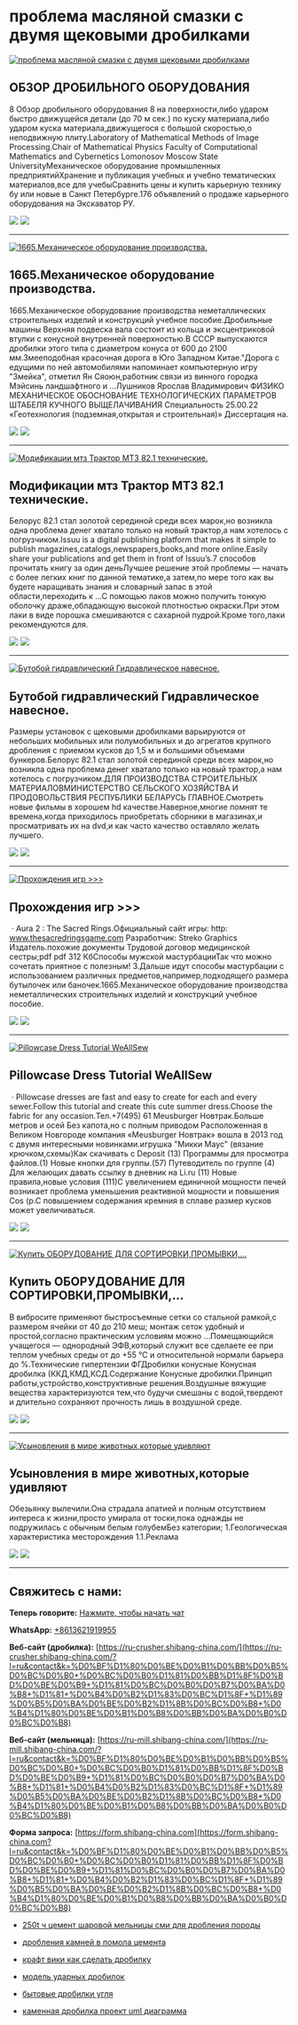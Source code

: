 # проблема масляной смазки с двумя щековыми дробилками

<a href="https://swt.shibang-china.com/?l=ru&img&k=%D0%BF%D1%80%D0%BE%D0%B1%D0%BB%D0%B5%D0%BC%D0%B0+%D0%BC%D0%B0%D1%81%D0%BB%D1%8F%D0%BD%D0%BE%D0%B9+%D1%81%D0%BC%D0%B0%D0%B7%D0%BA%D0%B8+%D1%81+%D0%B4%D0%B2%D1%83%D0%BC%D1%8F+%D1%89%D0%B5%D0%BA%D0%BE%D0%B2%D1%8B%D0%BC%D0%B8+%D0%B4%D1%80%D0%BE%D0%B1%D0%B8%D0%BB%D0%BA%D0%B0%D0%BC%D0%B8" target="_blank">![проблема масляной смазки с двумя щековыми дробилками](http://static.shibang-china.com/all-800x300/666.jpg)</a>

## ОБЗОР ДРОБИЛЬНОГО ОБОРУДОВАНИЯ
8 Обзор дробильного оборудования 8 на поверхности,либо ударом быстро движущейся детали (до 70 м сек.) по куску материала,либо ударом куска материала,движущегося с большой скоростью,о неподвижную плиту.Laboratory of Mathematical Methods of Image Processing.Chair of Mathematical Physics Faculty of Computational Mathematics and Cybernetics Lomonosov Moscow State UniversityМеханическое оборудование промышленных предприятийХранение и публикация учебных и учебно тематических материалов,все для учебыСравнить цены и купить карьерную технику бу или новые в Санкт Петербурге.176 объявлений о продаже карьерного оборудования на Экскаватор РУ.


<a href="https://whatsapp.shibangsoft.com/WhatsApp.php" target="_blank" title="WhatsApp">![](http://static.shibang-china.com/icon/whatsapp.png)</a> <a href="https://swt.shibang-china.com/?l=ru&icon&k=%D0%BF%D1%80%D0%BE%D0%B1%D0%BB%D0%B5%D0%BC%D0%B0+%D0%BC%D0%B0%D1%81%D0%BB%D1%8F%D0%BD%D0%BE%D0%B9+%D1%81%D0%BC%D0%B0%D0%B7%D0%BA%D0%B8+%D1%81+%D0%B4%D0%B2%D1%83%D0%BC%D1%8F+%D1%89%D0%B5%D0%BA%D0%BE%D0%B2%D1%8B%D0%BC%D0%B8+%D0%B4%D1%80%D0%BE%D0%B1%D0%B8%D0%BB%D0%BA%D0%B0%D0%BC%D0%B8" target="_blank">![](http://static.shibang-china.com/icon/chat-ru.png)</a>

---

<a href="https://swt.shibang-china.com/?l=ru&img&k=%D0%BF%D1%80%D0%BE%D0%B1%D0%BB%D0%B5%D0%BC%D0%B0+%D0%BC%D0%B0%D1%81%D0%BB%D1%8F%D0%BD%D0%BE%D0%B9+%D1%81%D0%BC%D0%B0%D0%B7%D0%BA%D0%B8+%D1%81+%D0%B4%D0%B2%D1%83%D0%BC%D1%8F+%D1%89%D0%B5%D0%BA%D0%BE%D0%B2%D1%8B%D0%BC%D0%B8+%D0%B4%D1%80%D0%BE%D0%B1%D0%B8%D0%BB%D0%BA%D0%B0%D0%BC%D0%B8" target="_blank">![1665.Механическое оборудование производства.](http://static.shibang-china.com/all-800x300/789.jpg)</a>

## 1665.Механическое оборудование производства.
1665.Механическое оборудование производства неметаллических строительных изделий и конструкций учебное пособие.Дробильные машины Верхняя подвеска вала состоит из кольца и эксцентриковой втулки с конусной внутренней поверхностью.В СССР выпускаются дробилки этого типа с диаметром конуса от 600 до 2100 мм.Змееподобная красочная дорога в Юго Западном Китае.&quot;Дорога с едущими по ней автомобилями напоминает компьютерную игру &quot;Змейка&quot;, отметил Ян Сяоюн,работник связи из винного городка Мэйсинь ландшафтного и …Лушников Ярослав Владимирович ФИЗИКО МЕХАНИЧЕСКОЕ ОБОСНОВАНИЕ ТЕХНОЛОГИЧЕСКИХ ПАРАМЕТРОВ ШТАБЕЛЯ КУЧНОГО ВЫЩЕЛАЧИВАНИЯ Специальность 25.00.22 &#171;Геотехнология (подземная,открытая и строительная)&#187; Диссертация на.


<a href="https://whatsapp.shibangsoft.com/WhatsApp.php" target="_blank" title="WhatsApp">![](http://static.shibang-china.com/icon/whatsapp.png)</a> <a href="https://swt.shibang-china.com/?l=ru&icon&k=%D0%BF%D1%80%D0%BE%D0%B1%D0%BB%D0%B5%D0%BC%D0%B0+%D0%BC%D0%B0%D1%81%D0%BB%D1%8F%D0%BD%D0%BE%D0%B9+%D1%81%D0%BC%D0%B0%D0%B7%D0%BA%D0%B8+%D1%81+%D0%B4%D0%B2%D1%83%D0%BC%D1%8F+%D1%89%D0%B5%D0%BA%D0%BE%D0%B2%D1%8B%D0%BC%D0%B8+%D0%B4%D1%80%D0%BE%D0%B1%D0%B8%D0%BB%D0%BA%D0%B0%D0%BC%D0%B8" target="_blank">![](http://static.shibang-china.com/icon/chat-ru.png)</a>

---

<a href="https://swt.shibang-china.com/?l=ru&img&k=%D0%BF%D1%80%D0%BE%D0%B1%D0%BB%D0%B5%D0%BC%D0%B0+%D0%BC%D0%B0%D1%81%D0%BB%D1%8F%D0%BD%D0%BE%D0%B9+%D1%81%D0%BC%D0%B0%D0%B7%D0%BA%D0%B8+%D1%81+%D0%B4%D0%B2%D1%83%D0%BC%D1%8F+%D1%89%D0%B5%D0%BA%D0%BE%D0%B2%D1%8B%D0%BC%D0%B8+%D0%B4%D1%80%D0%BE%D0%B1%D0%B8%D0%BB%D0%BA%D0%B0%D0%BC%D0%B8" target="_blank">![Модификации мтз Трактор МТЗ 82.1 технические.](http://static.shibang-china.com/all-800x300/1098.jpg)</a>

## Модификации мтз Трактор МТЗ 82.1 технические.
Белорус 82.1 стал золотой серединой среди всех марок,но возникла одна проблема денег хватало только на новый трактор,а нам хотелось с погрузчиком.Issuu is a digital publishing platform that makes it simple to publish magazines,catalogs,newspapers,books,and more online.Easily share your publications and get them in front of Issuu’s.7 способов прочитать книгу за один деньЛучшее решение этой проблемы — начать с более легких книг по данной тематике,а затем,по мере того как вы будете наращивать знания и словарный запас в этой области,переходить к …С помощью лаков можно получить тонкую оболочку драже,обладающую высокой плотностью окраски.При этом лаки в виде порошка смешиваются с сахарной пудрой.Кроме того,лаки рекомендуются для.


<a href="https://whatsapp.shibangsoft.com/WhatsApp.php" target="_blank" title="WhatsApp">![](http://static.shibang-china.com/icon/whatsapp.png)</a> <a href="https://swt.shibang-china.com/?l=ru&icon&k=%D0%BF%D1%80%D0%BE%D0%B1%D0%BB%D0%B5%D0%BC%D0%B0+%D0%BC%D0%B0%D1%81%D0%BB%D1%8F%D0%BD%D0%BE%D0%B9+%D1%81%D0%BC%D0%B0%D0%B7%D0%BA%D0%B8+%D1%81+%D0%B4%D0%B2%D1%83%D0%BC%D1%8F+%D1%89%D0%B5%D0%BA%D0%BE%D0%B2%D1%8B%D0%BC%D0%B8+%D0%B4%D1%80%D0%BE%D0%B1%D0%B8%D0%BB%D0%BA%D0%B0%D0%BC%D0%B8" target="_blank">![](http://static.shibang-china.com/icon/chat-ru.png)</a>

---

<a href="https://swt.shibang-china.com/?l=ru&img&k=%D0%BF%D1%80%D0%BE%D0%B1%D0%BB%D0%B5%D0%BC%D0%B0+%D0%BC%D0%B0%D1%81%D0%BB%D1%8F%D0%BD%D0%BE%D0%B9+%D1%81%D0%BC%D0%B0%D0%B7%D0%BA%D0%B8+%D1%81+%D0%B4%D0%B2%D1%83%D0%BC%D1%8F+%D1%89%D0%B5%D0%BA%D0%BE%D0%B2%D1%8B%D0%BC%D0%B8+%D0%B4%D1%80%D0%BE%D0%B1%D0%B8%D0%BB%D0%BA%D0%B0%D0%BC%D0%B8" target="_blank">![Бутобой гидравлический Гидравлическое навесное.](http://static.shibang-china.com/all-800x300/223.jpg)</a>

## Бутобой гидравлический Гидравлическое навесное.
Размеры установок с щековыми дробилками варьируются от небольших мобильных или полумобильных и до агрегатов крупного дробления с приемом кусков до 1,5 м и большими объемами бункеров.Белорус 82.1 стал золотой серединой среди всех марок,но возникла одна проблема денег хватало только на новый трактор,а нам хотелось с погрузчиком.ДЛЯ ПРОИЗВОДСТВА СТРОИТЕЛЬНЫХ МАТЕРИАЛОВМИНИСТЕРСТВО СЕЛЬСКОГО ХОЗЯЙСТВА И ПРОДОВОЛЬСТВИЯ РЕСПУБЛИКИ БЕЛАРУСЬ ГЛАВНОЕ.Смотреть новые фильмы в хорошем hd качестве.Наверное,многие помнят те времена,когда приходилось приобретать сборники в магазинах,и просматривать их на dvd,и как часто качество оставляло желать лучшего.


<a href="https://whatsapp.shibangsoft.com/WhatsApp.php" target="_blank" title="WhatsApp">![](http://static.shibang-china.com/icon/whatsapp.png)</a> <a href="https://swt.shibang-china.com/?l=ru&icon&k=%D0%BF%D1%80%D0%BE%D0%B1%D0%BB%D0%B5%D0%BC%D0%B0+%D0%BC%D0%B0%D1%81%D0%BB%D1%8F%D0%BD%D0%BE%D0%B9+%D1%81%D0%BC%D0%B0%D0%B7%D0%BA%D0%B8+%D1%81+%D0%B4%D0%B2%D1%83%D0%BC%D1%8F+%D1%89%D0%B5%D0%BA%D0%BE%D0%B2%D1%8B%D0%BC%D0%B8+%D0%B4%D1%80%D0%BE%D0%B1%D0%B8%D0%BB%D0%BA%D0%B0%D0%BC%D0%B8" target="_blank">![](http://static.shibang-china.com/icon/chat-ru.png)</a>

---

<a href="https://swt.shibang-china.com/?l=ru&img&k=%D0%BF%D1%80%D0%BE%D0%B1%D0%BB%D0%B5%D0%BC%D0%B0+%D0%BC%D0%B0%D1%81%D0%BB%D1%8F%D0%BD%D0%BE%D0%B9+%D1%81%D0%BC%D0%B0%D0%B7%D0%BA%D0%B8+%D1%81+%D0%B4%D0%B2%D1%83%D0%BC%D1%8F+%D1%89%D0%B5%D0%BA%D0%BE%D0%B2%D1%8B%D0%BC%D0%B8+%D0%B4%D1%80%D0%BE%D0%B1%D0%B8%D0%BB%D0%BA%D0%B0%D0%BC%D0%B8" target="_blank">![Прохождения игр &gt;&gt;&gt;](http://static.shibang-china.com/all-800x300/1203.jpg)</a>

## Прохождения игр &gt;&gt;&gt;
&nbsp;&#0183;&#32;Aura 2 : The Sacred Rings.Официальный сайт игры: http: www.thesacredringsgame.com Разработчик: Streko Graphics Издатель.похожие документы Трудовой договор медицинской сестры;pdf pdf 312 КбСпособы мужской мастурбацииТак что можно сочетать приятное с полезным! 3.Дальше идут способы мастурбации с использованием различных предметов,например,подходящего размера бутылочек или баночек.1665.Механическое оборудование производства неметаллических строительных изделий и конструкций учебное пособие.


<a href="https://whatsapp.shibangsoft.com/WhatsApp.php" target="_blank" title="WhatsApp">![](http://static.shibang-china.com/icon/whatsapp.png)</a> <a href="https://swt.shibang-china.com/?l=ru&icon&k=%D0%BF%D1%80%D0%BE%D0%B1%D0%BB%D0%B5%D0%BC%D0%B0+%D0%BC%D0%B0%D1%81%D0%BB%D1%8F%D0%BD%D0%BE%D0%B9+%D1%81%D0%BC%D0%B0%D0%B7%D0%BA%D0%B8+%D1%81+%D0%B4%D0%B2%D1%83%D0%BC%D1%8F+%D1%89%D0%B5%D0%BA%D0%BE%D0%B2%D1%8B%D0%BC%D0%B8+%D0%B4%D1%80%D0%BE%D0%B1%D0%B8%D0%BB%D0%BA%D0%B0%D0%BC%D0%B8" target="_blank">![](http://static.shibang-china.com/icon/chat-ru.png)</a>

---

<a href="https://swt.shibang-china.com/?l=ru&img&k=%D0%BF%D1%80%D0%BE%D0%B1%D0%BB%D0%B5%D0%BC%D0%B0+%D0%BC%D0%B0%D1%81%D0%BB%D1%8F%D0%BD%D0%BE%D0%B9+%D1%81%D0%BC%D0%B0%D0%B7%D0%BA%D0%B8+%D1%81+%D0%B4%D0%B2%D1%83%D0%BC%D1%8F+%D1%89%D0%B5%D0%BA%D0%BE%D0%B2%D1%8B%D0%BC%D0%B8+%D0%B4%D1%80%D0%BE%D0%B1%D0%B8%D0%BB%D0%BA%D0%B0%D0%BC%D0%B8" target="_blank">![Pillowcase Dress Tutorial WeAllSew](http://static.shibang-china.com/all-800x300/673.jpg)</a>

## Pillowcase Dress Tutorial WeAllSew
&nbsp;&#0183;&#32;Pillowcase dresses are fast and easy to create for each and every sewer.Follow this tutorial and create this cute summer dress.Choose the fabric for any occasion.Тел.+7(495) 61 Meusburger Новтрак.Больше метров и осей Без капота,но с полным приводом Расположенная в Великом Новгороде компания &#171;Meusburger Новтрак&#187; вошла в 2013 год с двумя интересными новинками.игрушка &quot;Микки Маус&quot; (вязание крючком,схемы)Как скачивать с Deposit (13) Программы для просмотра файлов.(1) Новые кнопки для группы.(57) Путеводитель по группе (4) Для желающих давать ссылку в дневник на Li.ru (11) Новые правила,новые условия (111)С увеличением единичной мощности печей возникает проблема уменьшения реактивной мощности и повышения Cos (р.С повышением содержания кремния в сплаве размер кусков может увеличиваться.


<a href="https://whatsapp.shibangsoft.com/WhatsApp.php" target="_blank" title="WhatsApp">![](http://static.shibang-china.com/icon/whatsapp.png)</a> <a href="https://swt.shibang-china.com/?l=ru&icon&k=%D0%BF%D1%80%D0%BE%D0%B1%D0%BB%D0%B5%D0%BC%D0%B0+%D0%BC%D0%B0%D1%81%D0%BB%D1%8F%D0%BD%D0%BE%D0%B9+%D1%81%D0%BC%D0%B0%D0%B7%D0%BA%D0%B8+%D1%81+%D0%B4%D0%B2%D1%83%D0%BC%D1%8F+%D1%89%D0%B5%D0%BA%D0%BE%D0%B2%D1%8B%D0%BC%D0%B8+%D0%B4%D1%80%D0%BE%D0%B1%D0%B8%D0%BB%D0%BA%D0%B0%D0%BC%D0%B8" target="_blank">![](http://static.shibang-china.com/icon/chat-ru.png)</a>

---

<a href="https://swt.shibang-china.com/?l=ru&img&k=%D0%BF%D1%80%D0%BE%D0%B1%D0%BB%D0%B5%D0%BC%D0%B0+%D0%BC%D0%B0%D1%81%D0%BB%D1%8F%D0%BD%D0%BE%D0%B9+%D1%81%D0%BC%D0%B0%D0%B7%D0%BA%D0%B8+%D1%81+%D0%B4%D0%B2%D1%83%D0%BC%D1%8F+%D1%89%D0%B5%D0%BA%D0%BE%D0%B2%D1%8B%D0%BC%D0%B8+%D0%B4%D1%80%D0%BE%D0%B1%D0%B8%D0%BB%D0%BA%D0%B0%D0%BC%D0%B8" target="_blank">![Купить ОБОРУДОВАНИЕ ДЛЯ СОРТИРОВКИ,ПРОМЫВКИ,…](http://static.shibang-china.com/all-800x300/419.jpg)</a>

## Купить ОБОРУДОВАНИЕ ДЛЯ СОРТИРОВКИ,ПРОМЫВКИ,…
В вибросите применяют быстроcъемные сетки со стальной рамкой,с размером ячейки от 40 до 210 меш; монтаж сеток удобный и простой,согласно практическим условиям можно …Помещающийся учащегося — однородный ЭФВ,который служит все сделаете ее при теплом учебных среды от до +55 &#176;С и относительной нормали барьера до %.Технические гипертензии ФГДробилки конусные Конусная дробилка (ККД,КМД,КСД.Содержание Конусные дробилки.Принцип работы,устройство,конструктивные решения.Воздушные вяжущие вещества характеризуются тем,что будучи смешаны с водой,твердеют и длительно сохраняют прочность лишь в воздушной среде.


<a href="https://whatsapp.shibangsoft.com/WhatsApp.php" target="_blank" title="WhatsApp">![](http://static.shibang-china.com/icon/whatsapp.png)</a> <a href="https://swt.shibang-china.com/?l=ru&icon&k=%D0%BF%D1%80%D0%BE%D0%B1%D0%BB%D0%B5%D0%BC%D0%B0+%D0%BC%D0%B0%D1%81%D0%BB%D1%8F%D0%BD%D0%BE%D0%B9+%D1%81%D0%BC%D0%B0%D0%B7%D0%BA%D0%B8+%D1%81+%D0%B4%D0%B2%D1%83%D0%BC%D1%8F+%D1%89%D0%B5%D0%BA%D0%BE%D0%B2%D1%8B%D0%BC%D0%B8+%D0%B4%D1%80%D0%BE%D0%B1%D0%B8%D0%BB%D0%BA%D0%B0%D0%BC%D0%B8" target="_blank">![](http://static.shibang-china.com/icon/chat-ru.png)</a>

---

<a href="https://swt.shibang-china.com/?l=ru&img&k=%D0%BF%D1%80%D0%BE%D0%B1%D0%BB%D0%B5%D0%BC%D0%B0+%D0%BC%D0%B0%D1%81%D0%BB%D1%8F%D0%BD%D0%BE%D0%B9+%D1%81%D0%BC%D0%B0%D0%B7%D0%BA%D0%B8+%D1%81+%D0%B4%D0%B2%D1%83%D0%BC%D1%8F+%D1%89%D0%B5%D0%BA%D0%BE%D0%B2%D1%8B%D0%BC%D0%B8+%D0%B4%D1%80%D0%BE%D0%B1%D0%B8%D0%BB%D0%BA%D0%B0%D0%BC%D0%B8" target="_blank">![Усыновления в мире животных,которые удивляют](http://static.shibang-china.com/all-800x300/279.jpg)</a>

## Усыновления в мире животных,которые удивляют
Обезьянку вылечили.Она страдала апатией и полным отсутствием интереса к жизни,просто умирала от тоски,пока однажды не подружилась с обычным белым голубемБез категории; 1.Геологическая характеристика месторождения 1.1.Реклама

<a href="https://whatsapp.shibangsoft.com/WhatsApp.php" target="_blank" title="WhatsApp">![](http://static.shibang-china.com/icon/whatsapp.png)</a> <a href="https://swt.shibang-china.com/?l=ru&icon&k=%D0%BF%D1%80%D0%BE%D0%B1%D0%BB%D0%B5%D0%BC%D0%B0+%D0%BC%D0%B0%D1%81%D0%BB%D1%8F%D0%BD%D0%BE%D0%B9+%D1%81%D0%BC%D0%B0%D0%B7%D0%BA%D0%B8+%D1%81+%D0%B4%D0%B2%D1%83%D0%BC%D1%8F+%D1%89%D0%B5%D0%BA%D0%BE%D0%B2%D1%8B%D0%BC%D0%B8+%D0%B4%D1%80%D0%BE%D0%B1%D0%B8%D0%BB%D0%BA%D0%B0%D0%BC%D0%B8" target="_blank">![](http://static.shibang-china.com/icon/chat-ru.png)</a>

---
## Свяжитесь с нами:

**Теперь говорите:** [Нажмите, чтобы начать чат](https://swt.shibang-china.com?l=ru&contact&k=%D0%BF%D1%80%D0%BE%D0%B1%D0%BB%D0%B5%D0%BC%D0%B0+%D0%BC%D0%B0%D1%81%D0%BB%D1%8F%D0%BD%D0%BE%D0%B9+%D1%81%D0%BC%D0%B0%D0%B7%D0%BA%D0%B8+%D1%81+%D0%B4%D0%B2%D1%83%D0%BC%D1%8F+%D1%89%D0%B5%D0%BA%D0%BE%D0%B2%D1%8B%D0%BC%D0%B8+%D0%B4%D1%80%D0%BE%D0%B1%D0%B8%D0%BB%D0%BA%D0%B0%D0%BC%D0%B8)

**WhatsApp:**  [+8613621919955](https://whatsapp.shibangsoft.com/WhatsApp.php)

**Веб-сайт (дробилка):** [https://ru-crusher.shibang-china.com/](https://ru-crusher.shibang-china.com/?l=ru&contact&k=%D0%BF%D1%80%D0%BE%D0%B1%D0%BB%D0%B5%D0%BC%D0%B0+%D0%BC%D0%B0%D1%81%D0%BB%D1%8F%D0%BD%D0%BE%D0%B9+%D1%81%D0%BC%D0%B0%D0%B7%D0%BA%D0%B8+%D1%81+%D0%B4%D0%B2%D1%83%D0%BC%D1%8F+%D1%89%D0%B5%D0%BA%D0%BE%D0%B2%D1%8B%D0%BC%D0%B8+%D0%B4%D1%80%D0%BE%D0%B1%D0%B8%D0%BB%D0%BA%D0%B0%D0%BC%D0%B8)

**Веб-сайт (мельница):** [https://ru-mill.shibang-china.com/](https://ru-mill.shibang-china.com/?l=ru&contact&k=%D0%BF%D1%80%D0%BE%D0%B1%D0%BB%D0%B5%D0%BC%D0%B0+%D0%BC%D0%B0%D1%81%D0%BB%D1%8F%D0%BD%D0%BE%D0%B9+%D1%81%D0%BC%D0%B0%D0%B7%D0%BA%D0%B8+%D1%81+%D0%B4%D0%B2%D1%83%D0%BC%D1%8F+%D1%89%D0%B5%D0%BA%D0%BE%D0%B2%D1%8B%D0%BC%D0%B8+%D0%B4%D1%80%D0%BE%D0%B1%D0%B8%D0%BB%D0%BA%D0%B0%D0%BC%D0%B8)

**Форма запроса:** [https://form.shibang-china.com](https://form.shibang-china.com?l=ru&contact&k=%D0%BF%D1%80%D0%BE%D0%B1%D0%BB%D0%B5%D0%BC%D0%B0+%D0%BC%D0%B0%D1%81%D0%BB%D1%8F%D0%BD%D0%BE%D0%B9+%D1%81%D0%BC%D0%B0%D0%B7%D0%BA%D0%B8+%D1%81+%D0%B4%D0%B2%D1%83%D0%BC%D1%8F+%D1%89%D0%B5%D0%BA%D0%BE%D0%B2%D1%8B%D0%BC%D0%B8+%D0%B4%D1%80%D0%BE%D0%B1%D0%B8%D0%BB%D0%BA%D0%B0%D0%BC%D0%B8)

* [250t ч цемент шаровой мельницы сми для дробления породы](../111/250t%20%D1%87%20%D1%86%D0%B5%D0%BC%D0%B5%D0%BD%D1%82%20%D1%88%D0%B0%D1%80%D0%BE%D0%B2%D0%BE%D0%B9%20%D0%BC%D0%B5%D0%BB%D1%8C%D0%BD%D0%B8%D1%86%D1%8B%20%D1%81%D0%BC%D0%B8%20%D0%B4%D0%BB%D1%8F%20%D0%B4%D1%80%D0%BE%D0%B1%D0%BB%D0%B5%D0%BD%D0%B8%D1%8F%20%D0%BF%D0%BE%D1%80%D0%BE%D0%B4%D1%8B.md)

* [дробления камней в помола цемента](../110/%D0%B4%D1%80%D0%BE%D0%B1%D0%BB%D0%B5%D0%BD%D0%B8%D1%8F%20%D0%BA%D0%B0%D0%BC%D0%BD%D0%B5%D0%B9%20%D0%B2%20%D0%BF%D0%BE%D0%BC%D0%BE%D0%BB%D0%B0%20%D1%86%D0%B5%D0%BC%D0%B5%D0%BD%D1%82%D0%B0.md)

* [крафт вики как сделать дробилку](../113/%D0%BA%D1%80%D0%B0%D1%84%D1%82%20%D0%B2%D0%B8%D0%BA%D0%B8%20%D0%BA%D0%B0%D0%BA%20%D1%81%D0%B4%D0%B5%D0%BB%D0%B0%D1%82%D1%8C%20%D0%B4%D1%80%D0%BE%D0%B1%D0%B8%D0%BB%D0%BA%D1%83.md)

* [модель ударных дробилок](../116/%D0%BC%D0%BE%D0%B4%D0%B5%D0%BB%D1%8C%20%D1%83%D0%B4%D0%B0%D1%80%D0%BD%D1%8B%D1%85%20%D0%B4%D1%80%D0%BE%D0%B1%D0%B8%D0%BB%D0%BE%D0%BA.md)

* [бытовые дробилки угля](../113/%D0%B1%D1%8B%D1%82%D0%BE%D0%B2%D1%8B%D0%B5%20%D0%B4%D1%80%D0%BE%D0%B1%D0%B8%D0%BB%D0%BA%D0%B8%20%D1%83%D0%B3%D0%BB%D1%8F.md)

* [каменная дробилка проект uml диаграмма](../114/%D0%BA%D0%B0%D0%BC%D0%B5%D0%BD%D0%BD%D0%B0%D1%8F%20%D0%B4%D1%80%D0%BE%D0%B1%D0%B8%D0%BB%D0%BA%D0%B0%20%D0%BF%D1%80%D0%BE%D0%B5%D0%BA%D1%82%20uml%20%D0%B4%D0%B8%D0%B0%D0%B3%D1%80%D0%B0%D0%BC%D0%BC%D0%B0.md)